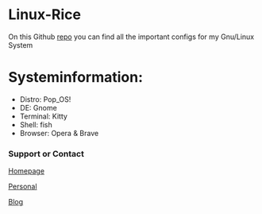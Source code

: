 # Linux-Rice
On this Github [repo](https://github.com/iC4rds/Linux-Rice) you can find all the important configs for my Gnu/Linux System
# Systeminformation:
+ Distro: Pop_OS!
+ DE: Gnome
+ Terminal: Kitty
+ Shell: fish
+ Browser: Opera & Brave


### Support or Contact

[Homepage](https://ic4rds.github.io)

[Personal](https://ic4rds.github.io/David-Saudacher)

[Blog](https://ic4rds.github.io/Blog)

